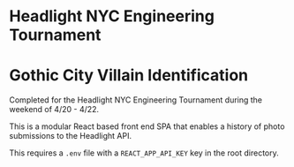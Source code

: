 # Headlight NYC Engineering Tournament
# Gothic City Villain Identification

Completed for the Headlight NYC Engineering Tournament during the weekend of 4/20 - 4/22.

This is a modular React based front end SPA that enables a history of photo submissions to the Headlight API. 

This requires a `.env` file with a `REACT_APP_API_KEY` key in the root directory.
